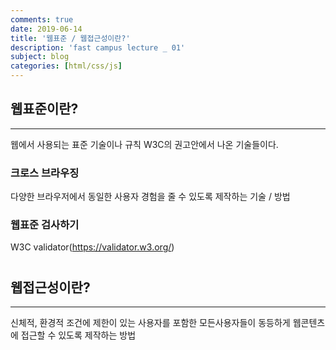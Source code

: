 ```yaml
---
comments: true
date: 2019-06-14
title: '웹표준 / 웹접근성이란?'
description: 'fast campus lecture _ 01'
subject: blog
categories: [html/css/js]
---
```


## 웹표준이란?

---

웹에서 사용되는 표준 기술이나 규칙
W3C의 권고안에서 나온 기술들이다.

### 크로스 브라우징

다양한 브라우저에서 동일한 사용자 경험을 줄 수 있도록 제작하는 기술 / 방법

### 웹표준 검사하기

W3C validator(https://validator.w3.org/)

#

#

## 웹접근성이란?

---

신체적, 환경적 조건에 제한이 있는 사용자를 포함한 모든사용자들이
동등하게 웹콘텐츠에 접근할 수 있도록 제작하는 방법
